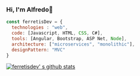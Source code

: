 ### Hi, I'm Alfredo👋
```js
const ferretisDev = {
  technologies : "web",
  code: [Javascript, HTML, CSS, C#],
  tools: [Angular, Bootstrap, ASP Net, Node],
  architecture: ["microservices", "monolithic"],
  designPattern: "MVC"
}
```
[![ferretisdev' s github stats](https://github-readme-stats.vercel.app/api?username=ferretisdev)](https://github.com/ferretisdev/github-readme-stats)


